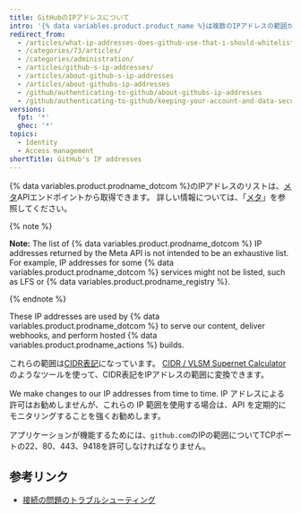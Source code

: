 ```yaml
---
title: GitHubのIPアドレスについて
intro: '{% data variables.product.product_name %}は複数のIPアドレスの範囲からアプリケーションを提供します。この範囲は、APIを通じて取得できます。'
redirect_from:
  - /articles/what-ip-addresses-does-github-use-that-i-should-whitelist/
  - /categories/73/articles/
  - /categories/administration/
  - /articles/github-s-ip-addresses/
  - /articles/about-github-s-ip-addresses
  - /articles/about-githubs-ip-addresses
  - /github/authenticating-to-github/about-githubs-ip-addresses
  - /github/authenticating-to-github/keeping-your-account-and-data-secure/about-githubs-ip-addresses
versions:
  fpt: '*'
  ghec: '*'
topics:
  - Identity
  - Access management
shortTitle: GitHub's IP addresses
---
```


{% data variables.product.prodname_dotcom %}のIPアドレスのリストは、[メタ](https://api.github.com/meta)APIエンドポイントから取得できます。 詳しい情報については、「[メタ](/rest/reference/meta)」を参照してください。

{% note %}

**Note:** The list of {% data variables.product.prodname_dotcom %} IP addresses returned by the Meta API is not intended to be an exhaustive list. For example, IP addresses for some {% data variables.product.prodname_dotcom %} services might not be listed, such as LFS or {% data variables.product.prodname_registry %}.

{% endnote %}

These IP addresses are used by {% data variables.product.prodname_dotcom %} to serve our content, deliver webhooks, and perform hosted {% data variables.product.prodname_actions %} builds.

これらの範囲は[CIDR表記](https://en.wikipedia.org/wiki/Classless_Inter-Domain_Routing#CIDR_notation)になっています。 [CIDR / VLSM Supernet Calculator](http://www.subnet-calculator.com/cidr.php)のようなツールを使って、CIDR表記をIPアドレスの範囲に変換できます。

We make changes to our IP addresses from time to time. IP アドレスによる許可はお勧めしませんが、これらの IP 範囲を使用する場合は、API を定期的にモニタリングすることを強くお勧めします。

アプリケーションが機能するためには、`github.com`のIPの範囲についてTCPポートの22、80、443、9418を許可しなければなりません。

## 参考リンク

- [接続の問題のトラブルシューティング](/articles/troubleshooting-connectivity-problems)
